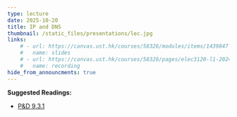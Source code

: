 ```yaml
---
type: lecture
date: 2025-10-20
title: IP and DNS
thumbnail: /static_files/presentations/lec.jpg
links: 
    # - url: https://canvas.ust.hk/courses/58326/modules/items/1439847
    #   name: slides
    # - url: https://canvas.ust.hk/courses/58326/pages/elec3120-l1-2024-10-08-15-00
    #   name: recording
hide_from_announcments: true
---
```

**Suggested Readings:**
- [P&D 9.3.1](https://book.systemsapproach.org/applications/infrastructure.html#name-service-dns)
